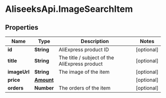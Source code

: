 # AliseeksApi.ImageSearchItem

## Properties
Name | Type | Description | Notes
------------ | ------------- | ------------- | -------------
**id** | **String** | AliExpress product ID  | [optional] 
**title** | **String** | The title / subject of the AliExpress product  | [optional] 
**imageUrl** | **String** | The image of the item  | [optional] 
**price** | [**Amount**](Amount.md) |  | [optional] 
**orders** | **Number** | The orders of the item  | [optional] 


